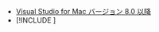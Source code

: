 * [Visual Studio for Mac バージョン 8.0 以降](https://visualstudio.microsoft.com/vs/mac/)
* [!INCLUDE [](~/includes/3.0-SDK.md)]
